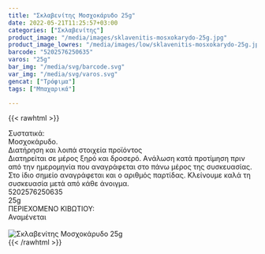 ```yaml
---
title: "Σκλαβενίτης Μοσχοκάρυδο 25g"
date: 2022-05-21T11:25:57+03:00
categories: ["Σκλαβενίτης"]
product_image: "/media/images/sklavenitis-mosxokarydo-25g.jpg"
product_image_lowres: "/media/images/low/sklavenitis-mosxokarydo-25g.jpg"
barcode: "5202576250635"
varos: "25g"
bar_img: "/media/svg/barcode.svg"
var_img: "/media/svg/varos.svg"
gencat: ["Τρόφιμα"]
tags: ["Μπαχαρικά"]

---
```

{{< rawhtml >}}

<div class="sload552"><div class="product"><div id="sistatika">Συστατικά:</div><div class="alltext">Μοσχοκάρυδο.</div><div id="loipa">Διατήρηση και λοιπά στοιχεία προϊόντος</div><div class="alltext">Διατηρείται σε μέρος ξηρό και δροσερό. Aνάλωση κατά προτίμηση πριν από την ημερομηνία που αναγράφεται στο πάνω μέρος της συσκευασίας. Στο ίδιο σημείο αναγράφεται και ο αριθμός παρτίδας. Κλείνουμε καλά τη συσκευασία μετά από κάθε άνοιγμα.</div><div id="barcode"><div id="barimage1"></div><span id="bartext">5202576250635</span></div><div id="varos"><div id="varosimage1"></div><span id="varostext">25g</span></div><div id="kivotio">ΠΕΡΙΕΧΟΜΕΝΟ ΚΙΒΩΤΙΟΥ:<br>Αναμένεται</div><br><div class="pimg"><img alt="Σκλαβενίτης Μοσχοκάρυδο 25g" title="Σκλαβενίτης Μοσχοκάρυδο 25g" src="/media/images/sklavenitis-mosxokarydo-25g.jpg"></div></div></div>
{{< /rawhtml >}}


